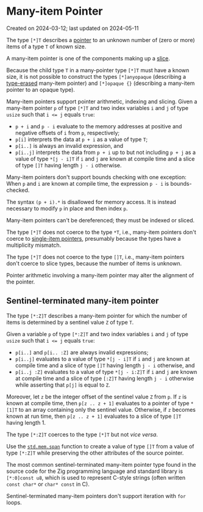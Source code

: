 # Many-item Pointer #

Created on 2024-03-12; last updated on 2024-05-11

The type `[*]T` describes a [pointer](./pointer.md) to an unknown number of (zero or more) items of a type `T` of known size.

A many-item pointer is one of the components making up a [slice](./slice.md).

Because the child type `T` in a many-pointer type `[*]T` must have a known size, it is not possible to construct the types `[*]anyopaque` (describing a [type-erased](./type-erased-pointer.md) many-item pointer) and `[*]opaque {}` (describing a many-item pointer to an opaque type).

Many-item pointers support pointer arithmetic, indexing and slicing. Given a many-item pointer `p` of type `[*]T` and two index variables `i` and `j` of type `usize` such that `i <= j` equals `true`:

- `p + i` and `p - i` evaluate to the memory addresses at positive and negative offsets of `i` from `p`, respectively;
- `p[i]` interprets the data at `p + i` as a value of type `T`;
- `p[i..]` is always an invalid expression, and
- `p[i..j]` interprets the data from `p + i` up to but not including `p + j` as a value of type `*[j - i]T` if `i` and `j` are known at compile time and a slice of type `[]T` having length `j - i` otherwise.

Many-item pointers don't support bounds checking with one exception: When `p` and `i` are known at compile time, the expression `p - i` is bounds-checked.

The syntax `(p + i).*` is disallowed for memory access. It is instead necessary to modify `p` in place and then index `p`.

Many-item pointers can't be dereferenced; they must be indexed or sliced.

The type `[*]T` does not coerce to the type `*T`, i.e., many-item pointers don't coerce to [single-item pointers](./single-item-pointer.md), presumably because the types have a multiplicity mismatch.

The type `[*]T` does not coerce to the type `[]T`, i.e., many-item pointers don't coerce to slice types, because the number of items is unknown.

Pointer arithmetic involving a many-item pointer may alter the alignment of the pointer.

## Sentinel-terminated many-item pointer ##

The type `[*:Z]T` describes a many-item pointer for which the number of items is determined by a sentinel value `Z` of type `T`.

Given a variable `p` of type `[*:Z]T` and two index variables `i` and `j` of type `usize` such that `i <= j` equals `true`:

- `p[i..]` and `p[i.. :Z]` are always invalid expressions;
- `p[i..j]` evaluates to a value of type `*[j - i]T` if `i` and `j` are known at compile time and a slice of type `[]T` having length `j - i` otherwise, and
- `p[i..j :Z]` evaluates to a value of type `*[j - i:Z]T` if `i` and `j` are known at compile time and a slice of type `[:Z]T` having length `j - i` otherwise while asserting that `p[j]` is equal to `Z`.

Moreover, let `z` be the integer offset of the sentinel value `Z` from `p`. If `z` is known at compile time, then `p[z .. z + 1]` evaluates to a pointer of type `*[1]T` to an array containing only the sentinel value. Otherwise, if `z` becomes known at run time, then `p[z .. z + 1]` evaluates to a slice of type `[]T` having length 1.

The type `[*:Z]T` coerces to the type `[*]T` but not *vice versa*.

Use the [`std.mem.span`] function to create a value of type `[]T` from a value of type `[*:Z]T` while preserving the other attributes of the source pointer.

The most common sentinel-terminated many-item pointer type found in the source code for the Zig programming language and standard library is `[*:0]const u8`, which is used to represent C-style strings (often written `const char*` or `char* const` in C).

Sentinel-terminated many-item pointers don't support iteration with `for` loops.

[`std.mem.span`]: https://github.com/ziglang/zig/blob/0.11.0/lib/std/mem.zig#L713-L730
